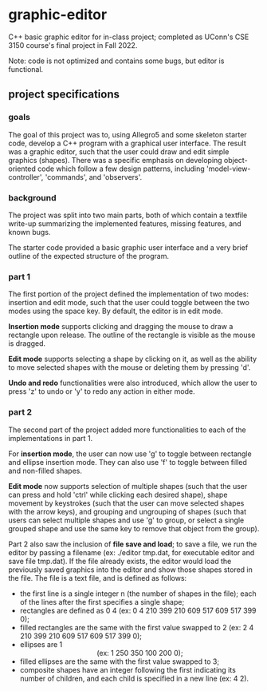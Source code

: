 # graphic-editor
C++ basic graphic editor for in-class project; completed as UConn's CSE 3150 course's final project in Fall 2022. 

Note: code is not optimized and contains some bugs, but editor is functional.

## project specifications

### goals
The goal of this project was to, using Allegro5 and some skeleton starter code, develop a C++ program with a graphical user interface.
The result was a graphic editor, such that the user could draw and edit simple graphics (shapes). There was a specific emphasis on 
developing object-oriented code which follow a few design patterns, including 'model-view-controller', 'commands', and 'observers'.


### background
The project was split into two main parts, both of which contain a textfile write-up summarizing the implemented features, 
missing features, and known bugs.

The starter code provided a basic graphic user interface and a very brief outline of the expected structure of the program. 


### part 1
The first portion of the project defined the implementation of two modes: insertion and edit mode, such that the user could toggle
between the two modes using the space key. By default, the editor is in edit mode.

**Insertion mode** supports clicking and dragging the mouse to draw a rectangle upon release. The outline of the rectangle is visible as the 
mouse is dragged.

**Edit mode** supports selecting a shape by clicking on it, as well as the ability to move selected shapes with the mouse or deleting them
by pressing 'd'.

**Undo and redo** functionalities were also introduced, which allow the user to press 'z' to undo or 'y' to redo any action in either mode.


### part 2
The second part of the project added more functionalities to each of the implementations in part 1. 

For **insertion mode**, the user can now use 'g' to toggle between rectangle and ellipse insertion mode. They can also use 'f' to toggle
between filled and non-filled shapes. 

**Edit mode** now supports selection of multiple shapes (such that the user can press and hold 'ctrl' while clicking each desired shape), 
shape movement by keystrokes (such that the user can move selected shapes with the arrow keys), and grouping and ungrouping of shapes 
(such that users can select multiple shapes and use 'g' to group, or select a single grouped shape and use the same key to remove that
object from the group). 

Part 2 also saw the inclusion of **file save and load**; to save a file, we run the editor by passing a filename (ex: ./editor tmp.dat, for 
executable editor and save file tmp.dat). If the file already exists, the editor would load the previously saved graphics into the
editor and show those shapes stored in the file. The file is a text file, and is defined as follows: 
- the first line is a single integer n (the number of shapes in the file); each of the lines after the first specifies a single shape;
- rectangles are defined as 0 4 <coordinates of the bounding box> <color> (ex: 0 4 210 399 210 609 517 609 517 399 0);
- filled rectangles are the same with the first value swapped to 2 (ex: 2 4 210 399 210 609 517 609 517 399 0);
- ellipses are 1 <center coordinates> <x radius> <y radius> <color> (ex: 1 250 350 100 200 0);
- filled ellipses are the same with the first value swapped to 3;
- composite shapes have an integer following the first indicating its number of children, and each child is specified in a new line (ex: 4 2).
